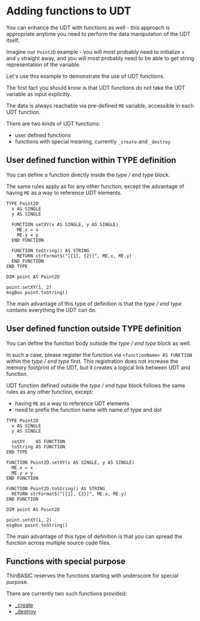# Adding functions to UDT

You can enhance the UDT with functions as well - this approach is appropriate anytime you need to perform the data manipulation of the UDT itself.

Imagine our `Point2D` example - you will most probably need to initialize `x` and `y` straight away, and you will most probably need to be able to get string representation of the variable.

Let's use this example to demonstrate the use of UDT functions.

The first fact you should know is that UDT functions do not take the UDT variable as input explicitly.

The data is always reachable via pre-defined `ME` variable, accessible in each UDT function.

There are two kinds of UDT functions:
- user defined functions
- functions with special meaning, currently `_create` and `_destroy`

## User defined function within TYPE definition

You can define a function directly inside the *type / end type* block.

The same rules apply as for any other function, except the advantage of having `ME` as a way to reference UDT elements.

```thinbasic
TYPE Point2D
  x AS SINGLE
  y AS SINGLE
  
  FUNCTION setXY(x AS SINGLE, y AS SINGLE)
    ME.x = x
    ME.y = y
  END FUNCTION
  
  FUNCTION toString() AS STRING
    RETURN strFormat$("[{1}, {2}]", ME.x, ME.y)
  END FUNCTION
END TYPE

DIM point AS Point2D

point.setXY(1, 2)
msgBox point.toString()
``` 

The main advantage of this type of definition is that the *type / end type* contains everything the UDT can do.

## User defined function outside TYPE definition

You can define the function body outside the *type / end type* block as well.

In such a case, please register the function via `<functionName> AS FUNCTION` within the *type / end type* first. This registration does not increase the memory footprint of the UDT, but it creates a logical link between UDT and function.

UDT function defined outside the *type / end type* block follows the same rules as any other function, except:
- having `ME` as a way to reference UDT elements
- need to prefix the function name with name of type and dot

```thinbasic
TYPE Point2D
  x AS SINGLE
  y AS SINGLE

  setXY    AS FUNCTION
  toString AS FUNCTION  
END TYPE

FUNCTION Point2D.setXY(x AS SINGLE, y AS SINGLE)
  ME.x = x
  ME.y = y
END FUNCTION

FUNCTION Point2D.toString() AS STRING
  RETURN strFormat$("[{1}, {2}]", ME.x, ME.y)
END FUNCTION

DIM point AS Point2D

point.setXY(1, 2)
msgBox point.toString()
``` 

The main advantage of this type of definition is that you can spread the function across multiple source code files.
  
## Functions with special purpose

ThinBASIC reserves the functions starting with underscore for special purpose.

There are currently two such functions provided:
- [\_create](./chapter_01-04-02-01-udt-function-create.md)
- [\_destroy](./chapter_01-04-02-02-udt-function-destroy.md)
